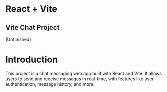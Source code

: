 # React + Vite

## Vite Chat Project

(Unfinished)

# Introduction

This project is a chat messaging web app built with React and Vite. It allows users to send and receive messages in real-time, with features like user authentication, message history, and more.
